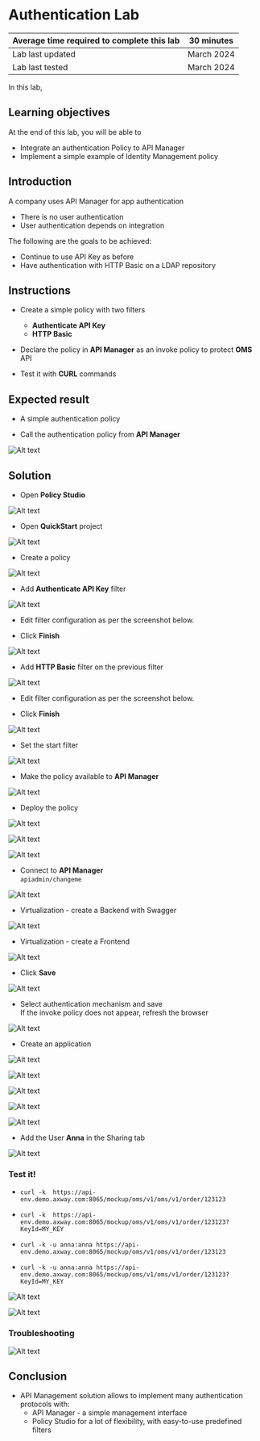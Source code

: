 # Authentication Lab 

| Average time required to complete this lab | 30 minutes |
| ---- | ---- |
| Lab last updated | March 2024 |
| Lab last tested | March 2024 |

In this lab, 

## Learning objectives

At the end of this lab, you will be able to 
* Integrate an authentication Policy to API Manager
* Implement a simple example of Identity Management policy

## Introduction

A company uses API Manager for app authentication
* There is no user authentication
* User authentication depends on integration

The following are the goals to be achieved:
* Continue to use API Key as before
* Have authentication with HTTP Basic on a LDAP repository


## Instructions

* Create a simple policy with two filters
    * **Authenticate API Key**
    * **HTTP Basic**

* Declare the policy in **API Manager** as an invoke policy to protect **OMS** API

* Test it with **CURL** commands


## Expected result

* A simple authentication policy

* Call the authentication policy from **API Manager**

![Alt text](images/image24.png)





## Solution

* Open **Policy Studio**

![Alt text](images/image25.png)

* Open **QuickStart** project

![Alt text](images/image26.png)

* Create a policy

![Alt text](images/image27.png)

* Add **Authenticate API Key** filter

![Alt text](images/image28.png)

* Edit filter configuration as per the screenshot below.

* Click **Finish**

![Alt text](images/image29.png)

* Add **HTTP Basic** filter on the previous filter

![Alt text](images/image30.png)

* Edit filter configuration as per the screenshot below.

* Click **Finish**

![Alt text](images/image31.png)

* Set the start filter

![Alt text](images/image32.png)


* Make the policy available to **API Manager**

![Alt text](images/image33.png)

* Deploy the policy

![Alt text](images/image34.png)

![Alt text](images/image35.png)

![Alt text](images/image36.png)

* Connect to **API Manager**  
`apiadmin/changeme`

![Alt text](images/image37.png)

* Virtualization - create a Backend with Swagger

![Alt text](images/image38.png)

* Virtualization - create a Frontend

![Alt text](images/image39.png)

* Click **Save**

![Alt text](images/image40.png)

* Select authentication mechanism and save  
If the invoke policy does not appear, refresh the browser 

![Alt text](images/image41.png)

* Create an application

![Alt text](images/image42.png)

![Alt text](images/image43.png)

![Alt text](images/image44.png)

![Alt text](images/image45.png)

![Alt text](images/image46.png)

* Add the User **Anna** in the Sharing tab

![Alt text](images/image47.png)

### Test it!

* `curl -k  https://api-env.demo.axway.com:8065/mockup/oms/v1/oms/v1/order/123123`

* `curl -k  https://api-env.demo.axway.com:8065/mockup/oms/v1/oms/v1/order/123123?KeyId=MY_KEY`

* `curl -k -u anna:anna https://api-env.demo.axway.com:8065/mockup/oms/v1/oms/v1/order/123123`

* `curl -k -u anna:anna https://api-env.demo.axway.com:8065/mockup/oms/v1/oms/v1/order/123123?KeyId=MY_KEY`


![Alt text](images/image48.png)

![Alt text](images/image49.png)

### Troubleshooting

![Alt text](images/image50.png)



## Conclusion

* API Management solution allows to implement many authentication protocols with:
    * API Manager - a simple management interface
    * Policy Studio for a lot of flexibility, with easy-to-use predefined filters